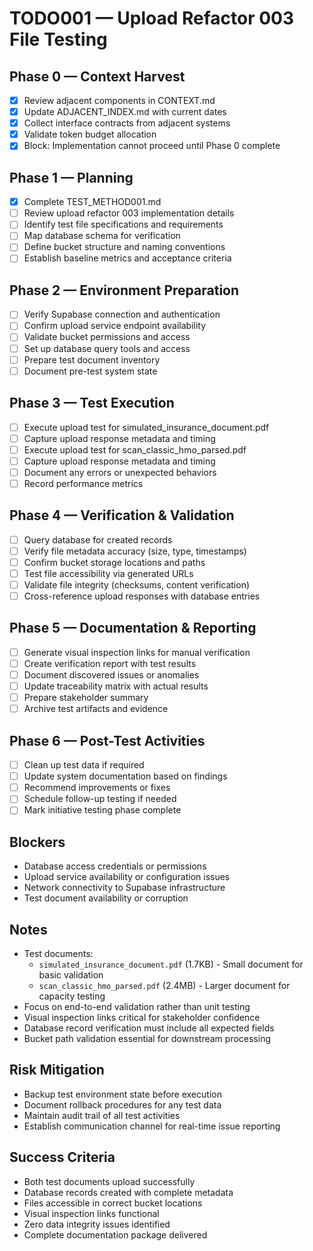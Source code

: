 # TODO001 — Upload Refactor 003 File Testing

## Phase 0 — Context Harvest
- [x] Review adjacent components in CONTEXT.md
- [x] Update ADJACENT_INDEX.md with current dates
- [x] Collect interface contracts from adjacent systems
- [x] Validate token budget allocation
- [x] Block: Implementation cannot proceed until Phase 0 complete

## Phase 1 — Planning
- [x] Complete TEST_METHOD001.md
- [ ] Review upload refactor 003 implementation details
- [ ] Identify test file specifications and requirements
- [ ] Map database schema for verification
- [ ] Define bucket structure and naming conventions
- [ ] Establish baseline metrics and acceptance criteria

## Phase 2 — Environment Preparation
- [ ] Verify Supabase connection and authentication
- [ ] Confirm upload service endpoint availability
- [ ] Validate bucket permissions and access
- [ ] Set up database query tools and access
- [ ] Prepare test document inventory
- [ ] Document pre-test system state

## Phase 3 — Test Execution
- [ ] Execute upload test for simulated_insurance_document.pdf
- [ ] Capture upload response metadata and timing
- [ ] Execute upload test for scan_classic_hmo_parsed.pdf
- [ ] Capture upload response metadata and timing
- [ ] Document any errors or unexpected behaviors
- [ ] Record performance metrics

## Phase 4 — Verification & Validation
- [ ] Query database for created records
- [ ] Verify file metadata accuracy (size, type, timestamps)
- [ ] Confirm bucket storage locations and paths
- [ ] Test file accessibility via generated URLs
- [ ] Validate file integrity (checksums, content verification)
- [ ] Cross-reference upload responses with database entries

## Phase 5 — Documentation & Reporting
- [ ] Generate visual inspection links for manual verification
- [ ] Create verification report with test results
- [ ] Document discovered issues or anomalies
- [ ] Update traceability matrix with actual results
- [ ] Prepare stakeholder summary
- [ ] Archive test artifacts and evidence

## Phase 6 — Post-Test Activities
- [ ] Clean up test data if required
- [ ] Update system documentation based on findings
- [ ] Recommend improvements or fixes
- [ ] Schedule follow-up testing if needed
- [ ] Mark initiative testing phase complete

## Blockers
- Database access credentials or permissions
- Upload service availability or configuration issues
- Network connectivity to Supabase infrastructure
- Test document availability or corruption

## Notes
- Test documents:
  - `simulated_insurance_document.pdf` (1.7KB) - Small document for basic validation
  - `scan_classic_hmo_parsed.pdf` (2.4MB) - Larger document for capacity testing
- Focus on end-to-end validation rather than unit testing
- Visual inspection links critical for stakeholder confidence
- Database record verification must include all expected fields
- Bucket path validation essential for downstream processing

## Risk Mitigation
- Backup test environment state before execution
- Document rollback procedures for any test data
- Maintain audit trail of all test activities
- Establish communication channel for real-time issue reporting

## Success Criteria
- Both test documents upload successfully
- Database records created with complete metadata
- Files accessible in correct bucket locations
- Visual inspection links functional
- Zero data integrity issues identified
- Complete documentation package delivered